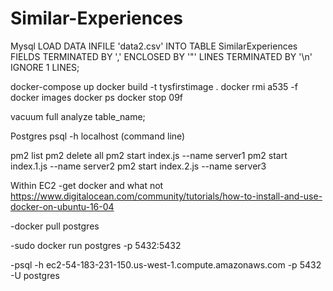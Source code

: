 # Similar-Experiences
Mysql
LOAD DATA INFILE 'data2.csv' INTO TABLE SimilarExperiences   FIELDS TERMINATED BY ',' ENCLOSED BY '"' LINES TERMINATED BY '\n' IGNORE 1 LINES;

docker-compose up
docker build -t tysfirstimage .
docker rmi a535 -f
docker images
docker ps
docker stop 09f

vacuum full analyze table_name;

Postgres
psql -h localhost (command line)


pm2 list
pm2 delete all
pm2 start index.js --name server1
pm2 start index.1.js --name server2
pm2 start index.2.js --name server3



Within EC2
-get docker and what not
https://www.digitalocean.com/community/tutorials/how-to-install-and-use-docker-on-ubuntu-16-04

-docker pull postgres

-sudo docker run postgres -p 5432:5432

-psql -h ec2-54-183-231-150.us-west-1.compute.amazonaws.com -p 5432 -U postgres